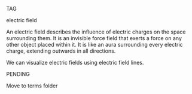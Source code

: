 TAG

electric field

An electric field describes the influence of electric charges on the space surrounding them. It is an invisible force field that exerts a force on any other object placed within it. It is like an aura surrounding every electric charge, extending outwards in all directions.

We can visualize electric fields using electric field lines.



PENDING

Move to terms folder
